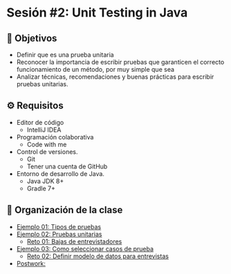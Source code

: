 # Sesión #2: Unit Testing in Java

## :dart: Objetivos

- Definir que es una prueba unitaria
- Reconocer la importancia de escribir pruebas que garanticen el correcto funcionamiento de un método, por muy simple
  que sea
- Analizar técnicas, recomendaciones y buenas prácticas para escribir pruebas unitarias.

## ⚙ Requisitos

- Editor de código
  - IntelliJ IDEA
- Programación colaborativa
  - Code with me
- Control de versiones.
  - Git
  - Tener una cuenta de GitHub
- Entorno de desarrollo de Java.
  - Java JDK 8+
  - Gradle 7+

## 📂 Organización de la clase

- [Ejemplo 01: Tipos de pruebas](./Ejemplo-01)
- [Ejemplo 02: Pruebas unitarias](./Ejemplo-02)
    - [Reto 01: Bajas de entrevistadores](./Reto-01)
- [Ejemplo 03: Como seleccionar casos de prueba](./Ejemplo-03)
    - [Reto  02: Definir modelo de datos para entrevistas](./Reto-02)
- [Postwork:](./Postwork/README.md)




